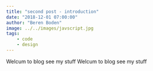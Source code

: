 ```yaml
---
title: "second post - introduction"
date: "2018-12-01 07:00:00"
author: "Beren Boden"
image: ../../images/javscript.jpg
tags: 
    - code
    - design
---
```


Welcum to blog see my stuff
Welcum to blog see my stuff